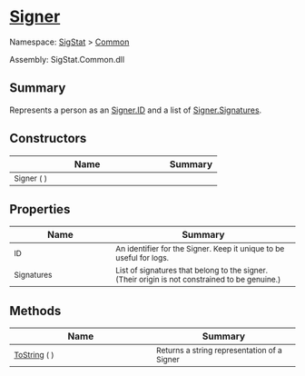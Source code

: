 # [Signer](./Signer.md)

Namespace: [SigStat]() > [Common](./README.md)

Assembly: SigStat.Common.dll

## Summary
Represents a person as an [Signer.ID](https://github.com/hargitomi97/sigstat/blob/master/docs/md/SigStat/Common/Signer.md) and a list of [Signer.Signatures](https://github.com/hargitomi97/sigstat/blob/master/docs/md/SigStat/Common/Signer.md).

## Constructors

| Name | Summary | 
| --- | --- | 
| <sub>Signer (  )</sub><img width=200/>| <sub></sub>| <br>


## Properties

| Name | Summary | 
| --- | --- | 
| <sub>ID</sub><img width=200/>| <sub>An identifier for the Signer. Keep it unique to be useful for logs.</sub>| <br>
| <sub>Signatures</sub><img width=200/>| <sub>List of signatures that belong to the signer.  (Their origin is not constrained to be genuine.)</sub>| <br>


## Methods

| Name | Summary | 
| --- | --- | 
| <sub>[ToString](./Methods/Signer-100663452.md) (  )</sub><img width=200/>| <sub>Returns a string representation of a Signer</sub>| <br>


